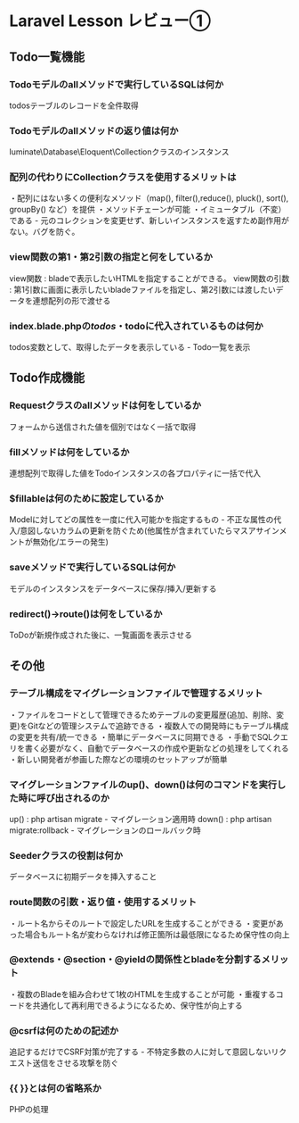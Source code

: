 # Laravel Lesson レビュー①

## Todo一覧機能

### Todoモデルのallメソッドで実行しているSQLは何か
todosテーブルのレコードを全件取得

### Todoモデルのallメソッドの返り値は何か
luminate\Database\Eloquent\Collectionクラスのインスタンス

### 配列の代わりにCollectionクラスを使用するメリットは
・配列にはない多くの便利なメソッド（map(), filter(),reduce(), pluck(), sort(), groupBy() など）を提供
・メソッドチェーンが可能
・イミュータブル（不変）である - 元のコレクションを変更せず、新しいインスタンスを返すため副作用がない。バグを防ぐ。

### view関数の第1・第2引数の指定と何をしているか
view関数 : bladeで表示したいHTMLを指定することができる。
view関数の引数 : 第1引数に画面に表示したいbladeファイルを指定し、第2引数には渡したいデータを連想配列の形で渡せる

### index.blade.phpの$todos・$todoに代入されているものは何か
todos変数として、取得したデータを表示している - Todo一覧を表示



## Todo作成機能

### Requestクラスのallメソッドは何をしているか
フォームから送信された値を個別ではなく一括で取得

### fillメソッドは何をしているか
連想配列で取得した値をTodoインスタンスの各プロパティに一括で代入

### $fillableは何のために設定しているか
Modelに対してどの属性を一度に代入可能かを指定するもの - 不正な属性の代入/意図しないカラムの更新を防ぐため(他属性が含まれていたらマスアサインメントが無効化/エラーの発生)

### saveメソッドで実行しているSQLは何か
モデルのインスタンスをデータベースに保存/挿入/更新する

### redirect()->route()は何をしているか
ToDoが新規作成された後に、一覧画面を表示させる





## その他

### テーブル構成をマイグレーションファイルで管理するメリット
・ファイルをコードとして管理できるためテーブルの変更履歴(追加、削除、変更)をGitなどの管理システムで追跡できる
・複数人での開発時にもテーブル構成の変更を共有/統一できる
・簡単にデータベースに同期できる
・手動でSQLクエリを書く必要がなく、自動でデータベースの作成や更新などの処理をしてくれる
・新しい開発者が参画した際などの環境のセットアップが簡単

### マイグレーションファイルのup()、down()は何のコマンドを実行した時に呼び出されるのか
up() : php artisan migrate - マイグレーション適用時
down() : php artisan migrate:rollback - マイグレーションのロールバック時
### Seederクラスの役割は何か
データベースに初期データを挿入すること

### route関数の引数・返り値・使用するメリット
・ルート名からそのルートで設定したURLを生成することができる
・変更があった場合もルート名が変わらなければ修正箇所は最低限になるため保守性の向上

### @extends・@section・@yieldの関係性とbladeを分割するメリット
・複数のBladeを組み合わせて1枚のHTMLを生成することが可能
・重複するコードを共通化して再利用できるようになるため、保守性が向上する

### @csrfは何のための記述か
追記するだけでCSRF対策が完了する - 不特定多数の人に対して意図しないリクエスト送信をさせる攻撃を防ぐ

### {{ }}とは何の省略系か
PHPの処理
